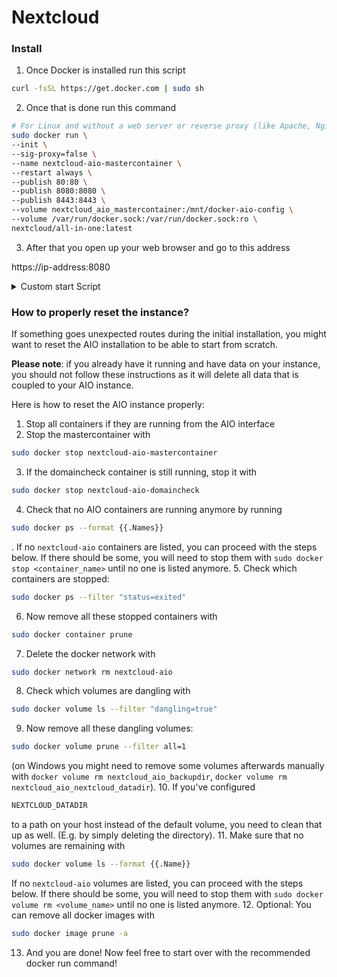 # Nextcloud

### Install

1.  Once Docker is installed run this script

```bash
curl -fsSL https://get.docker.com | sudo sh
```

2. Once that is done run this command

```bash
# For Linux and without a web server or reverse proxy (like Apache, Nginx, Caddy, Cloudflare Tunnel and else) already in place:
sudo docker run \
--init \
--sig-proxy=false \
--name nextcloud-aio-mastercontainer \
--restart always \
--publish 80:80 \
--publish 8080:8080 \
--publish 8443:8443 \
--volume nextcloud_aio_mastercontainer:/mnt/docker-aio-config \
--volume /var/run/docker.sock:/var/run/docker.sock:ro \
nextcloud/all-in-one:latest
```

3. After that you open up your web browser and go to this address

https://ip-address:8080


<details>

<summary>Custom start Script</summary>

### Custom Start Script

1. Run this script (Not Recommended)
```bash
# For Linux with a we server or reverse proxy (like Apache, Nginz, Caddy, Cloudflare Tunnel and else) already in place:
sudo docker run \
--init \
--sig-proxy=false \
--name nextcloud-aio-mastercontainer \
--restart unless-stopped \
--publish 8080:8080 \
--env APACHE_PORT=11005 \
--env APACHE_IP_BINDING=192.168.1.101 \
--env SKIP_DOMAIN_VALIDATION=true \
--volume nextcloud_aio_mastercontainer:/mnt/docker-aio-config \
--volume /var/run/docker.sock:/var/run/docker.sock:ro \
nextcloud/all-in-one:latest
```

2. The Recommended way

Run this script.
> [!CAUTION]
> THIS TURNS OFF DOMAIN VALIDATION!! IF YOU DO NOT SET THIS UP PROPERLY YOU WILL NOT HAVE ACCESS AND THIS WILL NOT WORK

```bash
sudo docker run \
--sig-proxy=false \
--name nextcloud-aio-mastercontainer \
--restart always \
--publish 80:80 \
--publish 8080:8080 \
--publish 8443:8443 \
--volume nextcloud_aio_mastercontainer:/mnt/docker-aio-config \
--volume /var/run/docker.sock:/var/run/docker.sock:ro \
-e SKIP_DOMAIN_VALIDATION=true \
nextcloud/all-in-one:latest
```

</details>

### How to properly reset the instance?
If something goes unexpected routes during the initial installation, you might want to reset the AIO installation to be able to start from scratch.

**Please note**: if you already have it running and have data on your instance, you should not follow these instructions as it will delete all data that is coupled to your AIO instance.

Here is how to reset the AIO instance properly:
1. Stop all containers if they are running from the AIO interface
2. Stop the mastercontainer with 
```bash
sudo docker stop nextcloud-aio-mastercontainer
```
3. If the domaincheck container is still running, stop it with 
```bash
sudo docker stop nextcloud-aio-domaincheck
```
4. Check that no AIO containers are running anymore by running 
```bash
sudo docker ps --format {{.Names}}
```
. If no `nextcloud-aio` containers are listed, you can proceed with the steps below. If there should be some, you will need to stop them with `sudo docker stop <container_name>` until no one is listed anymore.
5. Check which containers are stopped: 
```bash
sudo docker ps --filter "status=exited"
```
6. Now remove all these stopped containers with 
```bash
sudo docker container prune
```
7. Delete the docker network with 
```bash
sudo docker network rm nextcloud-aio
```
8. Check which volumes are dangling with 
```bash
sudo docker volume ls --filter "dangling=true"
```
9. Now remove all these dangling volumes: 
```bash
sudo docker volume prune --filter all=1
```
 (on Windows you might need to remove some volumes afterwards manually with `docker volume rm nextcloud_aio_backupdir`, `docker volume rm nextcloud_aio_nextcloud_datadir`). 
10. If you've configured 
```bash
NEXTCLOUD_DATADIR
```
 to a path on your host instead of the default volume, you need to clean that up as well. (E.g. by simply deleting the directory).
11. Make sure that no volumes are remaining with 
```bash
sudo docker volume ls --format {{.Name}}
```
If no `nextcloud-aio` volumes are listed, you can proceed with the steps below. If there should be some, you will need to stop them with `sudo docker volume rm <volume_name>` until no one is listed anymore.
12. Optional: You can remove all docker images with 
```bash
sudo docker image prune -a
```
13. And you are done! Now feel free to start over with the recommended docker run command!